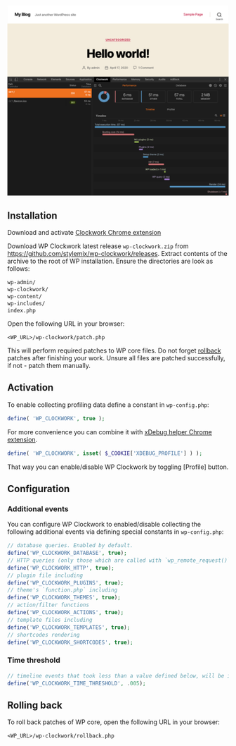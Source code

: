 ![preview](https://raw.githubusercontent.com/stylemix/wp-clockwork/master/preview.png "WP Clockwork")

## Installation

Download and activate [Clockwork Chrome extension](https://chrome.google.com/webstore/detail/clockwork/dmggabnehkmmfmdffgajcflpdjlnoemp)

Download WP Clockwork latest release `wp-clockwork.zip` from 
https://github.com/stylemix/wp-clockwork/releases.
Extract contents of the archive to the root of WP installation. 
Ensure the directories are look as follows:

```
wp-admin/
wp-clockwork/
wp-content/
wp-includes/
index.php
```

Open the following URL in your browser:

```
<WP_URL>/wp-clockwork/patch.php
```

This will perform required patches to WP core files.
Do not forget [rollback](#rolling-back) patches after finishing your work.
Unsure all files are patched successfully, if not - patch them manually.

## Activation

To enable collecting profiling data define a constant in `wp-config.php`:

```php
define( 'WP_CLOCKWORK', true );
```

For more convenience you can combine it with [xDebug helper Chrome extension](https://chrome.google.com/webstore/detail/xdebug-helper/eadndfjplgieldjbigjakmdgkmoaaaoc).

```php
define( 'WP_CLOCKWORK', isset( $_COOKIE['XDEBUG_PROFILE'] ) );
```

That way you can enable/disable WP Clockwork by toggling [Profile] button.

## Configuration

### Additional events
You can configure WP Clockwork to enabled/disable collecting the following additional events 
via defining special constants in `wp-config.php`:

```php
// database queries. Enabled by default.
define('WP_CLOCKWORK_DATABASE', true);
// HTTP queries (only those which are called with `wp_remote_request()`). Enabled by default.
define('WP_CLOCKWORK_HTTP', true);
// plugin file including
define('WP_CLOCKWORK_PLUGINS', true);
// theme's `function.php` including 
define('WP_CLOCKWORK_THEMES', true);
// action/filter functions
define('WP_CLOCKWORK_ACTIONS', true);
// template files including
define('WP_CLOCKWORK_TEMPLATES', true);
// shortcodes rendering
define('WP_CLOCKWORK_SHORTCODES', true);
```

### Time threshold

```php
// timeline events that took less than a value defined below, will be ignored
define('WP_CLOCKWORK_TIME_THRESHOLD', .005);
```

## Rolling back

To roll back patches of WP core, open the following URL in your browser:

```
<WP_URL>/wp-clockwork/rollback.php
```
